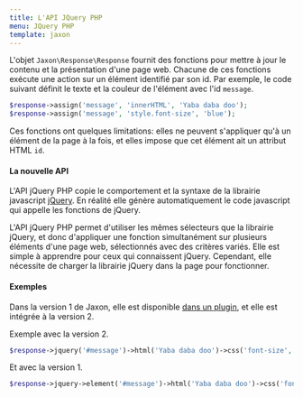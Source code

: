 ```yaml
---
title: L'API JQuery PHP
menu: JQuery PHP
template: jaxon
---
```


L'objet `Jaxon\Response\Response` fournit des fonctions pour mettre à jour le contenu et la présentation d'une page web.
Chacune de ces fonctions exécute une action sur un élément identifié par son id.
Par exemple, le code suivant définit le texte et la couleur de l'élément avec l'id `message`.

```php
$response->assign('message', 'innerHTML', 'Yaba daba doo');
$response->assign('message', 'style.font-size', 'blue');
```

Ces fonctions ont quelques limitations: elles ne peuvent s'appliquer qu'à un élément de la page à la fois, et elles impose que cet élément ait un attribut HTML `id`.

#### La nouvelle API

L'API jQuery PHP copie le comportement et la syntaxe de la librairie javascript [jQuery](https://www.jquery.com).
En réalité elle génère automatiquement le code javascript qui appelle les fonctions de jQuery.

L'API jQuery PHP permet d'utiliser les mêmes sélecteurs que la librairie jQuery, et donc d'appliquer une fonction simultanément sur plusieurs éléments d'une page web, sélectionnés avec des critères variés.
Elle est simple à apprendre pour ceux qui connaissent jQuery. Cependant, elle nécessite de charger la librairie jQuery dans la page pour fonctionner.
#### Exemples

Dans la version 1 de Jaxon, elle est disponible [dans un plugin](https://github.com/jaxon-php/jaxon-jquery), et elle est intégrée à la version 2.

Exemple avec la version 2.

```php
$response->jquery('#message')->html('Yaba daba doo')->css('font-size', 'blue');
```

Et avec la version 1.

```php
$response->jquery->element('#message')->html('Yaba daba doo')->css('font-size', 'blue');
```
